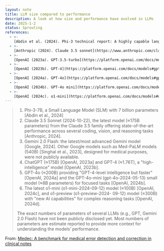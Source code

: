 ```yaml
---
layout: note
title: LLM size compared to performance
description: A look at how size and performance have evolved in LLMs
date: 2025-1-2
status: Sprouting
references:
  - >-
    [Abdin et al. (2024). Phi-3 technical report: A highly capable language model locally on your phone](https://arxiv.org/abs/2404.14219)
  - >-
    [Anthropic (2024). Claude 3.5 sonnet](https://www.anthropic.com/claude/sonnet)
  - >-
    [OpenAI (2023a). GPT-3.5-turbo](https://platform.openai.com/docs/models#gpt-3-5-turbo)
  - >-
    [OpenAI (2023b). GPT-4](https://platform.openai.com/docs/models#gpt-4-turbo-and-gpt-4)
  - >-
    [OpenAI (2024a). GPT-4o](https://platform.openai.com/docs/models#gpt-4o)
  - >-
    [OpenAI (2024b). GPT-4o mini](https://platform.openai.com/docs/models#gpt-4o-mini)
  - >-
    [OpenAI (2024c). o1-mini](https://platform.openai.com/docs/models#o1)
---
```



> 1. Phi-3-7B, a Small Language Model (SLM) with 7 billion parameters [Abdin et al., 2024]
> 2. Claude 3.5 Sonnet (2024-10-22), the latest model (≈175B parameters) from the Claude 3.5 family offering
>    state-of-the-art performance across several coding, vision, and reasoning tasks [Anthropic, 2024].
> 3. Gemini 2.0 Flash: the latest/most advanced Gemini model [Google, 2024]. Other Google models such as
>    Med-PaLM models (540B) [Singhal et al., 2023], designed for medical purposes, were not publicly available.
> 4. ChatGPT (≈175B) [OpenAI, 2023a] and GPT-4 (≈1.76T), a "high-intelligence" model [OpenAI, 2023b].
> 5. GPT-4o (≈200B) providing "GPT-4-level intelligence but faster" [OpenAI, 2024a] and the GPT-4o-mini
>    (gpt-4o-2024-05-13) small model (≈8B parameters) for focused tasks [OpenAI, 2024b].
> 6. The latest o1-mini (o1-mini-2024-09-12) model (≈100B) [OpenAI, 2024c], and o1-preview (o1-preview-2024-
>    09-12) model (≈300B) with "new AI capabilities" for complex reasoning tasks [OpenAI, 2024d]. 
> 
> The exact numbers of parameters of several LLMs (e.g., GPT, Gemini 2.0 Flash) have not been publicly disclosed yet.
> Most numbers of parameters are estimate reported to provide more context for understanding the models’ performance.

From:
[Medec: A benchmark for medical error detection and correction in clinical notes](https://arxiv.org/pdf/2412.19260)

